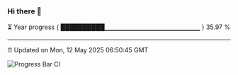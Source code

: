 ### Hi there 👋

⏳ Year progress { ██████████▁▁▁▁▁▁▁▁▁▁▁▁▁▁▁▁▁▁▁▁ } 35.97 %

---

⏰ Updated on Mon, 12 May 2025 06:50:45 GMT

![Progress Bar CI](https://github.com/IshwaranRudhara/GIT-ACTION/workflows/Progress%20Bar%20CI/badge.svg)
